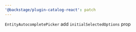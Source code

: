 ```yaml
---
'@backstage/plugin-catalog-react': patch
---
```


`EntityAutocompletePicker` add `initialSelectedOptions` prop
